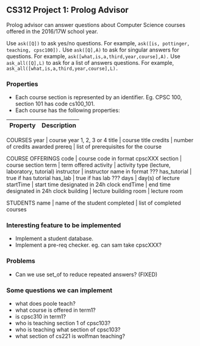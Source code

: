 ## CS312 Project 1: Prolog Advisor
Prolog advisor can answer questions about Computer Science courses offered in the 2016/17W school year.

Use `ask([Q])` to ask yes/no questions. For example, `ask([is, pottinger, teaching, cpsc100]).`
Use `ask([Q],A)` to ask for singular answers for questions. For example, `ask([what,is,a,third,year,course],A).`
Use `ask_all([Q],L)` to ask for a list of answers questions. For example, `ask_all([what,is,a,third,year,course],L).`

### Properties
+ Each course section is represented by an identifier. Eg. CPSC 100, section 101 has code cs100_101.
+ Each course has the following properties:

Property | Description
--- | ---
COURSES
year | course year 1, 2, 3 or 4
title | course title
credits | number of credits awarded
prereq | list of prerequisites for the course

COURSE OFFERINGS
code | course code in format cpscXXX
section | course section
term | term offered
activity | activity type (lecture, laboratory, tutorial)
instructor | instructor name in format ???
has_tutorial | true if has tutorial
has_lab | true if has lab ???
days | day(s) of lecture
startTime | start time designated in 24h clock
endTime | end time designated in 24h clock
building | lecture building
room | lecture room

STUDENTS
name | name of the student
completed | list of completed courses

### Interesting feature to be implemented
+ Implement a student database.
+ Implement a pre-req checker. eg. can sam take cpscXXX?

### Problems
+ Can we use set_of to reduce repeated answers? (FIXED)

### Some questions we can implement
+ what does poole teach?
+ what course is offered in term1?
+ is cpsc310 in term1?
+ who is teaching section 1 of cpsc103?
+ who is teaching what section of cpsc103?
+ what section of cs221 is wolfman teaching?
